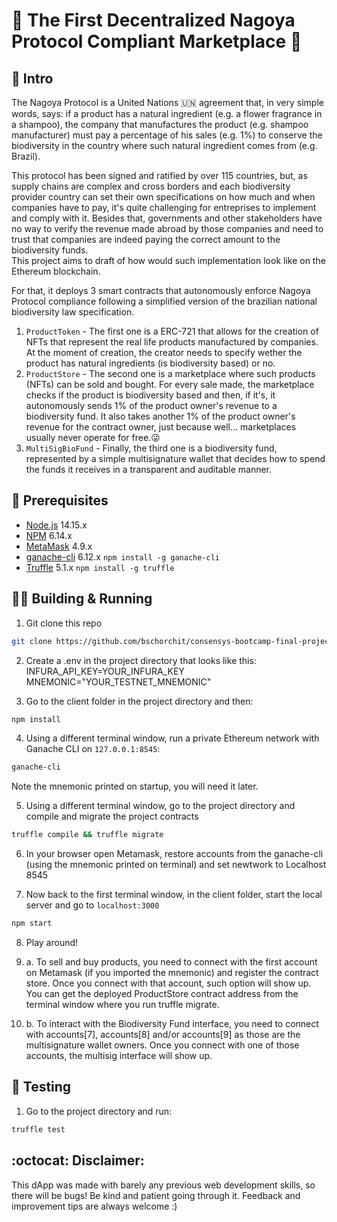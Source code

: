 # :deciduous_tree: The First Decentralized Nagoya Protocol Compliant Marketplace :deciduous_tree: 
## :book: Intro
The Nagoya Protocol is a United Nations :united_nations: agreement that, in very simple words, says: if a product has a natural ingredient (e.g. a flower fragrance in a shampoo), the company that manufactures the product (e.g. shampoo manufacturer) must pay a percentage of his sales (e.g. 1%) to conserve the biodiversity in the country where such natural ingredient comes from (e.g. Brazil).  
  
This protocol has been signed and ratified by over 115 countries, but, as supply chains are complex and cross borders and each biodiversity provider country can set their own specifications on how much and when companies have to pay, it's quite challenging for entreprises to implement and comply with it. Besides that, governments and other stakeholders have no way to verify the revenue made abroad by those companies and need to trust that companies are indeed paying the correct amount to the biodiversity funds.  
This project aims to draft of how would such implementation look like on the Ethereum blockchain.  
  
For that, it deploys 3 smart contracts that autonomously enforce Nagoya Protocol compliance following a simplified version of the brazilian national biodiversity law specification.   
1. `ProductToken` - The first one is a ERC-721 that allows for the creation of NFTs that represent the real life products manufactured by companies. At the moment of creation, the creator needs to specify wether the product has natural ingredients (is biodiversity based) or no.  
2. `ProductStore` - The second one is a marketplace where such products (NFTs) can be sold and bought. For every sale made, the marketplace checks if the product is biodiversity based and then, if it's, it autonomously sends 1% of the product owner's revenue to a biodiversity fund. It also takes another 1% of the product owner's revenue for the contract owner, just because well... marketplaces usually never operate for free.:stuck_out_tongue_winking_eye:  
3. `MultiSigBioFund` - Finally, the third one is a biodiversity fund, represented by a simple multisignature wallet that decides how to spend the funds it receives in a transparent and auditable manner.


## :electric_plug: Prerequisites

- [Node.js](https://nodejs.org) 14.15.x
- [NPM](https://npm.org) 6.14.x
- [MetaMask](https://metamask.io/) 4.9.x
- [ganache-cli](https://github.com/trufflesuite/ganache-cli) 6.12.x `npm install -g ganache-cli`
- [Truffle](https://truffleframework.com/) 5.1.x `npm install -g truffle`

## :woman_technologist: Building & Running

1. Git clone this repo 

```bash
git clone https://github.com/bschorchit/consensys-bootcamp-final-project.git
```

2. Create a .env in the project directory that looks like this:
INFURA_API_KEY=YOUR_INFURA_KEY
MNEMONIC="YOUR_TESTNET_MNEMONIC"

3. Go to the client folder in the project directory and then:

```bash
npm install
```

4. Using a different terminal window, run a private Ethereum network with Ganache CLI on `127.0.0.1:8545`:

```bash
ganache-cli
```

Note the mnemonic printed on startup, you will need it later.

5. Using a different terminal window, go to the project directory and compile and migrate the project contracts

```bash
truffle compile && truffle migrate
```

6. In your browser open Metamask, restore accounts from the ganache-cli (using the mnemonic printed on terminal) and set newtwork to Localhost 8545

7. Now back to the first terminal window, in the client folder, start the local server and go to `localhost:3000`

```bash
npm start
```

8. Play around! 

9. a. To sell and buy products, you need to connect with the first account on Metamask (if you imported the mnemonic) and register the contract store. Once you connect with that account, such option will show up. You can get the deployed ProductStore contract address from the terminal window where you run truffle migrate.

9. b. To interact with the Biodiversity Fund interface, you need to connect with accounts[7], accounts[8] and/or accounts[9] as those are the multisignature wallet owners. Once you connect with one of those accounts, the multisig interface will show up. 


## :triangular_flag_on_post: Testing

1. Go to the project directory and run:

```bash
truffle test
```
  
## :octocat: Disclaimer: 
This dApp was made with barely any previous web development skills, so there will be bugs! Be kind and patient going through it.
Feedback and improvement tips are always welcome :)

